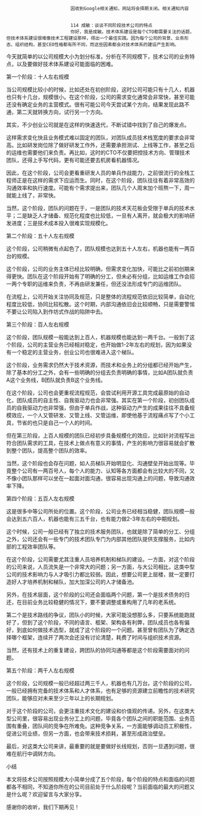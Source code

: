 
                            
                            因收到Google相关通知，网站将会择期关闭。相关通知内容
                            
                            
                            114 成敏：谈谈不同阶段技术公司的特点
                            你好，我是成敏。技术体系建设是每个CTO都需要关注的话题，但技术体系建设很难像技术工程建设那样，得出一个最佳实践。因为每个公司的背景、业务形态、组织结构，甚至CEO性格都有所不同，而这些因素都会对技术体系的建设产生影响。

今天就简单的以公司规模大小为划分标准，分析在不同规模下，技术公司的业务特点，以及要做好技术体系建设可能面临的困难。

第一个阶段：十人左右规模

当公司规模比较小的时候，比如还处在初创阶段，这时公司可能只有十几人，机器也只有十几台，规模很小。在这个阶段，公司的需求变化通常会非常快，甚至可能还没有确定业务的主营模式。很有可能公司今天尝试某个方向，结果发现此路不通，第二天就转换方向，试行另一个方向。

其实，不少创业公司就是在这样的快速迭代，不断试错中找到了自己的爆发点。

这样需求变化快且业务模式难以固定的团队，对团队成员技术栈宽度的要求会非常高。比如研发岗位除了做好研发工作外，还需要承担测试、上线等工作，甚至之后的运维也需要他们来负责。再比如，这时的CTO不仅要把控技术方向、管理技术团队，还得上手写代码，更有可能还要去机房看机器情况。

因此，在这个阶段，公司会更看重研发人员的单兵作战能力，之前很流行的全栈工程师正是在这样的需求下应运而生。同时，在这个阶段，团队往往有着非常高效的沟通效率和执行速度。可能有个需求提出来，团队几个人周末加个班熬一下，周一就能上线了，非常快。

当然，这个阶段，团队的问题在于，一是团队的技术天花板会受限于单兵的技术水平；二是缺乏人才储备、规范化程度也比较低，一旦有人离开，就会极大的影响研发进度；三是技术成本投入很难实现规模化。

第二个阶段：五十人左右规模

这个阶段，公司稍微有点起色了，团队规模也达到五十人左右，机器也能有一两百台的规模。

这个阶段，公司的业务主体已经比较明确，但需求变化加快，可能比之前初创期来得更快。团队在这个阶段开始有了明确的分工，但未必有分组，比如运维工作会招一两个专职的运维来负责，不再由研发兼任，但还没法形成专门的运维团队。

在流程上，公司开始关注协同及规范，只是整体的流程规范依旧比较简单，自动化程度比较低，协同比较松散。这个时期，内部沟通依旧会比较顺畅，只是需要警惕不要让公司陷入到作坊式作战的陷阱中去。

第三个阶段：百人左右规模

这个阶段，团队规模一般能达到上百人，机器规模也能达到一两千台。一般到了这个阶段，公司的主营业务已经相对稳定，也开始做1-2年左右的规划，因为如果没有一个稳定的主营业务，创业公司也很难进入这个梯队。

这个阶段，业务需求仍然大于技术资源，而技术和业务上的分组都已经开始产生，除了基本的分工之外，会有一些明确的分组去负责明确的事情，比如A团队就负责A这个业务线，B团队就负责B这个业务线。

在这个阶段，公司也会更重视流程规范，会尝试利用开源工具完成最原始的自动化，团队成员的自主性、自我驱动力也会非常强。其实在第一个阶段，初创团队成员的自我驱动力也非常强，但由于单兵作战，这种驱动力产生的成果往往不具备规模效应，一个人又管研发、又管上线、又管运维，即使他基于流程痛点写了个小工具，节省的也只是自己一个人的时间。

但在第三阶段，上百人规模的团队已经初步具备规模化的效应，比如针对流程写出符合团队需求的工具，在技术上做点有意义的事情，产生的影响力很容易就会扩散到整个团队，提高整个团队的效率。

当然，这个阶段也会存在问题，如人员梯队开始明显化、沟通壁垒开始出现等。毕竟整个公司有一两百号人，每个人的能力、认知等各方面都会有比较大的不同，又不像小团队那样可以坐在一起面对面沟通，很容易出现沟通上的问题，导致沟通效率下降。

第四个阶段：五百人左右规模

这是很多中等公司所处的位置。这个阶段，公司业务已经相当稳健，团队规模一般会达到五六百人，机器也能有三五千台，也有能力做2-3年左右的中期规划。

这个时候，公司一般已经有了独立的技术服务团队，也就是除了简单的分工、分组之外，公司还会有一些专门的技术团队专门为内部其他团队提供支撑服务，比如内部的工程效率团队等。

在这个阶段，公司需要尤其注重人员培养机制和梯队的建设。一方面，对这个阶段的公司来说，人员流失是一个非常大的问题；另一方面，与大公司相比，这类中型公司的技术影响力与人才吸引力都比较弱。因此，想要公司更上层楼，就一定要打造好人才培养机制和梯队，加大加深公司的人才储备池。

另外，在技术层面，这个阶段的公司还会面临两个问题，第一个是技术债务的归还，在目前业务比较稳健的情况下，要不要调整或重构用了几年的老系统。

第二个是技术路线的争议，团队小的时候，大家可能没想那么多，只要系统能跑就好了，但到了这个阶段，不同的语言、框架、架构各有利弊，团队成员也各有偏好，到底如何做技术选型，就成了这个阶段的一个问题。甚至曾有团队为了确定选择哪个框架，连续开了两次会还没有讨论清楚，耗费了时间与组织技术资源。

当然，还有技术上的重复建设，跨团队的协同沟通等都是这个阶段需要面对的问题。

第五个阶段：两千人左右规模

这个阶段，公司规模一般已经超过两三千人，机器也有几万台。这个阶段的公司，一般已经拥有完备的技术体系和人才体系，也有足够的资源建立前瞻性的技术研究团队，能够应对未来至少三年以上的长期规划。

对于这个阶段的公司，会更注重技术文化的建设和价值观的传递。另外，在这类大型公司里，很容易出现业务分工上的问题，毕竟各个团队之间的职能范围、业务范围有重叠，团队间的竞争在所难免。这种竞争关系，一方面能够调动员工积极性，促进公司业绩，但另一方面，也会带来技术损耗，甚至形成政治壁垒。

最后，对这类大公司来讲，最重要的就是要做好长线规划，否则一旦遇到问题，很难在航行中调转方向。

小结

本文将技术公司按照规模大小简单分成了五个阶段，每个阶段的特点和面临的问题都各不相同，不知道你所在的公司目前处于什么阶段呢？当前面临的最大的问题又是什么呢？欢迎留言与大家分享。

感谢你的收听，我们下期再见！

                        
                        
                            